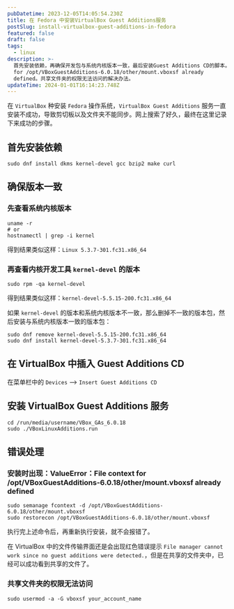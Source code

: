 ```yaml
---
pubDatetime: 2023-12-05T14:05:54.230Z
title: 在 Fedora 中安装VirtualBox Guest Additions服务
postSlug: install-virtualbox-guest-additions-in-fedora
featured: false
draft: false
tags:
  - linux
description: >-
  首先安装依赖，再确保开发包与系统内核版本一致，最后安装Guest Additions CD的脚本。错误处理：ValueError: File context
  for /opt/VBoxGuestAdditions-6.0.18/other/mount.vboxsf already
  defined。共享文件夹的权限无法访问的解决办法。
updateTime: 2024-01-01T16:14:23.748Z
---
```


在 `VirtualBox` 种安装 `Fedora` 操作系统，`VirtualBox Guest Additions` 服务一直安装不成功，导致剪切板以及文件夹不能同步。网上搜索了好久，最终在这里记录下来成功的步骤。

## 首先安装依赖

```shell
sudo dnf install dkms kernel-devel gcc bzip2 make curl
```

## 确保版本一致

### 先查看系统内核版本

```shell
uname -r
# or
hostnamectl | grep -i kernel
```

得到结果类似这样：`Linux 5.3.7-301.fc31.x86_64`

### 再查看内核开发工具 `kernel-devel` 的版本

```shell
sudo rpm -qa kernel-devel
```

得到结果类似这样：`kernel-devel-5.5.15-200.fc31.x86_64`

如果 `kernel-devel` 的版本和系统内核版本不一致，那么删掉不一致的版本包，然后安装与系统内核版本一致的版本包：

```shell
sudo dnf remove kernel-devel-5.5.15-200.fc31.x86_64
sudo dnf install kernel-devel-5.3.7-301.fc31.x86_64
```

## 在 VirtualBox 中插入 Guest Additions CD

在菜单栏中的 `Devices` –> `Insert Guest Additions CD`

## 安装 VirtualBox Guest Additions 服务

```shell
cd /run/media/username/VBox_GAs_6.0.18
sudo ./VBoxLinuxAdditions.run
```

## 错误处理

### 安装时出现：ValueError：File context for /opt/VBoxGuestAdditions-6.0.18/other/mount.vboxsf already defined

```shell
sudo semanage fcontext -d /opt/VBoxGuestAdditions-6.0.18/other/mount.vboxsf
sudo restorecon /opt/VBoxGuestAdditions-6.0.18/other/mount.vboxsf
```

执行完上述命令后，再重新执行安装，就不会报错了。

在 VirtualBox 中的文件传输界面还是会出现红色错误提示 `File manager cannot work since no guest additions were detected.`，但是在共享的文件夹中，已经可以成功看到共享的文件了。

### 共享文件夹的权限无法访问

```shell
sudo usermod -a -G vboxsf your_account_name
```
